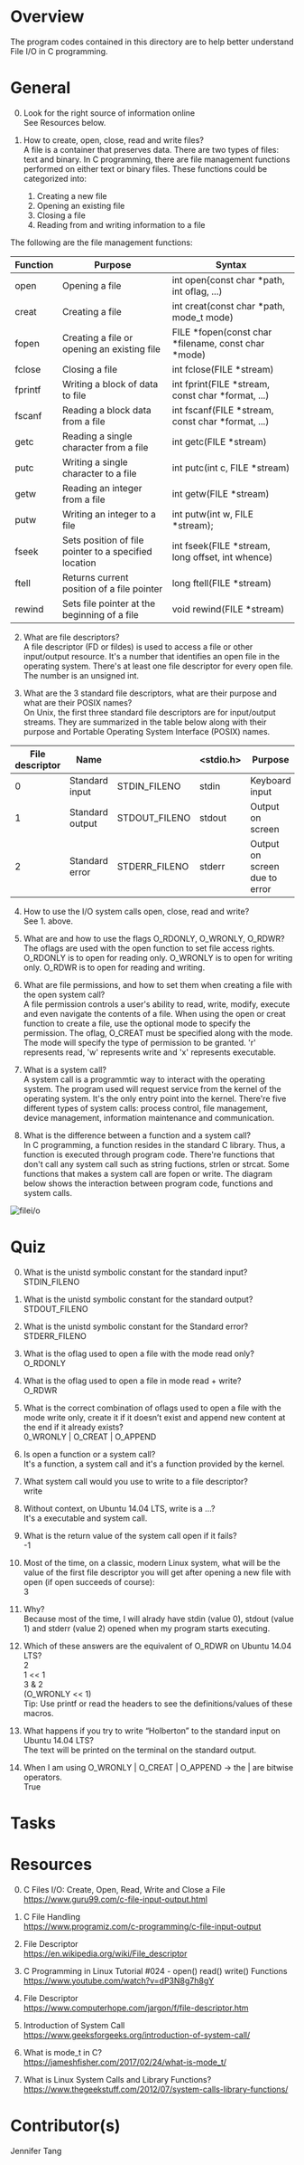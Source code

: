 # Overview #
The program codes contained in this directory are to help better understand File I/O in C programming.  

# General #
0. Look for the right source of information online  
See Resources below.  

1. How to create, open, close, read and write files?  
A file is a container that preserves data.  There are two types of files: text and binary.  In C programming, there are file management functions performed on either text or binary files.  These functions could be categorized into:  

    1. Creating a new file  
    2. Opening an existing file  
    3. Closing a file  
    4. Reading from and writing information to a file  

The following are the file management functions:  

| Function | Purpose                                               | Syntax                                                 |
| -------- | ----------------------------------------------------- | ------------------------------------------------------ |
| open     | Opening a file                                        | int open{const char \*path, int oflag, ...)            |
| creat    | Creating a file                                       | int creat(const char \*path, mode\_t mode)             |
| fopen    | Creating a file or opening an existing file           | FILE \*fopen(const char \*filename, const char \*mode) |
| fclose   | Closing a file                                        | int fclose(FILE \*stream)                              |
| fprintf  | Writing a block of data to file                       | int fprint(FILE \*stream, const char \*format, ...)    |
| fscanf   | Reading a block data from a file                      | int fscanf(FILE \*stream, const char \*format, ...)    |
| getc     | Reading a single character from a file                | int getc(FILE \*stream)                                |
| putc     | Writing a single character to a file                  | int putc(int c, FILE \*stream)                         |
| getw     | Reading an integer from a file                        | int getw(FILE \*stream)                                |
| putw     | Writing an integer to a file                          | int putw(int w, FILE \*stream);                        |
| fseek    | Sets position of file pointer to a specified location | int fseek(FILE \*stream, long offset, int whence)      |
| ftell    | Returns current position of a file pointer            | long ftell(FILE \*stream)                              |
| rewind   | Sets file pointer at the beginning of a file          | void rewind(FILE \*stream)                             |

2. What are file descriptors?  
A file descriptor (FD or fildes) is used to access a file or other input/output resource.  It's a number that identifies an open file in the operating system.  There's at least one file descriptor for every open file.  The number is an unsigned int.  

3. What are the 3 standard file descriptors, what are their purpose and what are their POSIX names?  
On Unix, the first three standard file descriptors are for input/output streams.  They are summarized in the table below along with their purpose and Portable Operating System Interface (POSIX) names.

| File descriptor | Name            | <unistd>       | <stdio.h>  | Purpose                       | 
| --------------- | --------------- | -------------- | ---------- | ----------------------------- |
| 0               | Standard input  | STDIN\_FILENO  | stdin      | Keyboard input                |
| 1               | Standard output | STDOUT\_FILENO | stdout     | Output on screen              |
| 2               | Standard error  | STDERR\_FILENO | stderr     | Output on screen due to error |

4. How to use the I/O system calls open, close, read and write?  
See 1. above.  

5. What are and how to use the flags O\_RDONLY, O\_WRONLY, O\_RDWR?  
The oflags are used with the open function to set file access rights.  O\_RDONLY is to open for reading only.  O\_WRONLY is to open for writing only.  O\_RDWR is to open for reading and writing.  

6. What are file permissions, and how to set them when creating a file with the open system call?  
A file permission controls a user's ability to read, write, modify, execute and even navigate the contents of a file.  When using the open or creat function to create a file, use the optional mode to specify the permission.  The oflag, O\_CREAT must be specified along with the mode.  The mode will specify the type of permission to be granted.  'r' represents read, 'w' represents write and 'x' represents executable.  

7. What is a system call?  
A system call is a programmtic way to interact with the operating system.  The program used will request service from the kernel of the operating system.  It's the only entry point into the kernel.  There're five different types of system calls: process control, file management, device management, information maintenance and communication.  

8. What is the difference between a function and a system call?  
In C programming, a function resides in the standard C library.  Thus, a function is executed through program code.  There're functions that don't call any system call such as string fuctions, strlen or strcat.  Some functions that makes a system call are fopen or write.  The diagram below shows the interaction between program code, functions and system calls.  

![filei/o](https://i.imgur.com/aK30ZbL.png)

# Quiz #
0. What is the unistd symbolic constant for the standard input?  
STDIN\_FILENO  

1. What is the unistd symbolic constant for the standard output?  
STDOUT\_FILENO  

2. What is the unistd symbolic constant for the Standard error?  
STDERR\_FILENO  

3. What is the oflag used to open a file with the mode read only?  
O\_RDONLY  

4. What is the oflag used to open a file in mode read + write?  
O\_RDWR  

5. What is the correct combination of oflags used to open a file with the mode write only, create it if it doesn’t exist and append new content at the end if it already exists?  
0\_WRONLY | O\_CREAT | O\_APPEND  

6. Is open a function or a system call?  
It's a function, a system call and it's a function provided by the kernel.  

7. What system call would you use to write to a file descriptor?   
write  

8. Without context, on Ubuntu 14.04 LTS, write is a …?  
It's a executable and system call.  

9. What is the return value of the system call open if it fails?  
-1  

10. Most of the time, on a classic, modern Linux system, what will be the value of the first file descriptor you will get after opening a new file with open (if open succeeds of course):  
3  

11. Why?  
Because most of the time, I will alrady have stdin (value 0), stdout (value 1) and stderr (value 2) opened when my program starts executing.  

12. Which of these answers are the equivalent of O\_RDWR on Ubuntu 14.04 LTS?   
2  
1 << 1  
3 & 2  
(O\_WRONLY << 1)  
Tip: Use printf or read the headers to see the definitions/values of these macros.  

13. What happens if you try to write “Holberton” to the standard input on Ubuntu 14.04 LTS?  
The text will be printed on the terminal on the standard output.  

14. When I am using O\_WRONLY | O\_CREAT | O\_APPEND -> the | are bitwise operators.  
True  

# Tasks #





# Resources #
0. C Files I/O: Create, Open, Read, Write and Close a File  
<https://www.guru99.com/c-file-input-output.html>

1. C File Handling  
<https://www.programiz.com/c-programming/c-file-input-output>

2. File Descriptor  
<https://en.wikipedia.org/wiki/File_descriptor>

3. C Programming in Linux Tutorial #024 - open() read() write() Functions  
<https://www.youtube.com/watch?v=dP3N8g7h8gY>

4. File Descriptor  
<https://www.computerhope.com/jargon/f/file-descriptor.htm>

5. Introduction of System Call  
<https://www.geeksforgeeks.org/introduction-of-system-call/>

6. What is mode\_t in C?  
<https://jameshfisher.com/2017/02/24/what-is-mode_t/>

7. What is Linux System Calls and Library Functions?  
<https://www.thegeekstuff.com/2012/07/system-calls-library-functions/>

# Contributor(s) #
Jennifer Tang  

